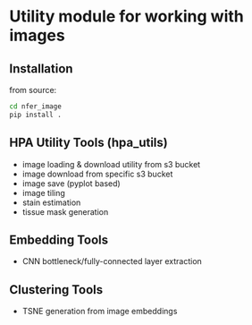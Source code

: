 # Utility module for working with images

## Installation
from source:
```sh
cd nfer_image
pip install .
```

## HPA Utility Tools (hpa_utils)
- image loading & download utility from s3 bucket
- image download from specific s3 bucket
- image save (pyplot based)
- image tiling
- stain estimation
- tissue mask generation

## Embedding Tools
- CNN bottleneck/fully-connected layer extraction

## Clustering Tools
- TSNE generation from image embeddings

